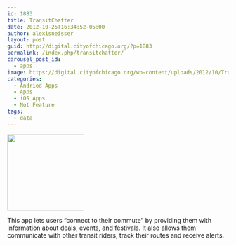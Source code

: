 ```yaml
---
id: 1883
title: TransitChatter
date: 2012-10-25T16:34:52-05:00
author: alexisneisser
layout: post
guid: http://digital.cityofchicago.org/?p=1883
permalink: /index.php/transitchatter/
carousel_post_id:
  - apps
image: https://digital.cityofchicago.org/wp-content/uploads/2012/10/TransitChatter.jpg
categories:
  - Andriod Apps
  - Apps
  - iOS Apps
  - Not Feature
tags:
  - data
---
```

<a href="http://transitchatter.com/" target="_blank"><img loading="lazy" class="alignnone  wp-image-1884" title="TransitChatter" src="http://digital.cityofchicago.org/wp-content/uploads/2012/10/TransitChatter.jpg" alt="" width="175" height="174" srcset="https://digital.cityofchicago.org/wp-content/uploads/2012/10/TransitChatter.jpg 175w, https://digital.cityofchicago.org/wp-content/uploads/2012/10/TransitChatter-150x150.jpg 150w" sizes="(max-width: 175px) 100vw, 175px" /></a>

This app lets users &#8220;connect to their commute&#8221; by providing them with information about deals, events, and festivals. It also allows them communicate with other transit riders, track their routes and receive alerts.